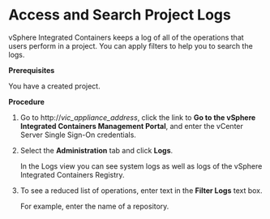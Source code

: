 # Access and Search Project Logs #

vSphere Integrated Containers keeps a log of all of the operations that users perform in a project. You can apply filters to help you to search the logs.

**Prerequisites**

You have a created project.

**Procedure**

1. Go to http://<i>vic_appliance_address</i>, click the link to **Go to the vSphere Integrated Containers Management Portal**, and enter the vCenter Server Single Sign-On credentials.
2. Select the **Administration** tab and click **Logs**.

    In the Logs view you can see system logs as well as logs of the vSphere Integrated Containers Registry.
3. To see a reduced list of operations, enter text in the **Filter Logs** text box.

    For example, enter the name of a repository.




